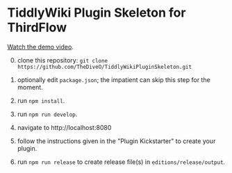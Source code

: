 # TiddlyWiki Plugin Skeleton for ThirdFlow

[Watch the demo video](https://youtu.be/BFE6PFZ_uWQ).

0. clone this repository:
   `git clone https://github.com/TheDiveO/TiddlyWikiPluginSkeleton.git`

1. optionally edit `package.json`; the impatient can skip this step for the
   moment.

2. run `npm install`.

3. run `npm run develop`.

4. navigate to http://localhost:8080

5. follow the instructions given in the "Plugin Kickstarter" to create your
   plugin.

6. run `npm run release` to create release file(s) in `editions/release/output`.
